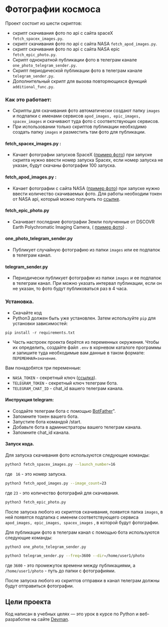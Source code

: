 # Фотографии космоса

Проект состоит из шести скриптов:

- скрипт скачивания фото по api с сайта spaceX ```
  fetch_spacex_images.py ```.
- скрипт скачивания фото по api с сайта NASA ```fetch_apod_images.py```.
- скрипт скачивания фото по api с сайта NASA epic ```
  fetch_epic_photo.py ```.
- Скрипт однократной публикации фото в телеграм канале ```one_photo_telegram_sender.py```.
- Скрипт периодической публикации фото в телеграм канале ```telegram_sender.py```.
- Дополнительный скрипт для вызова повторяющихся функций ```additional_func.py```.

### Как это работает:

- Скрипты для скачивания фото автоматически создают папку
  ```images``` и подпапки с именами сервисов ```apod_images, epic_images, spacex_images``` и скачивают туда фото с
  соответствующих сервисов.
- При использовании только скриптов публикации необходимо создать папку ```images``` и разместить там фото для
  публикации.

#### fetch_spacex_images.py :

- Качает фотографии запусков SpaceX
  ([пример фото](https://live.staticflickr.com/65535/50242057637_ea4f98d517_o.jpg))
  при запуске скрипта нужно ввести номер запуска Spacex, если номер запуска не указан, будут скачаны фотографии 100
  запуска.

#### fetch_apod_images.py :

- Качает фотографии с сайта NASA ([пример фото](https://apod.nasa.gov/apod/a)) при запуске нужно ввести количество
  скачиваемых фото.
  Для работы необходим токен от NASA api, который можно получить по [ссылке](https://api.nasa.gov).

#### fetch_epic_photo.py

- Скачивает последние фотографии Земли полученные от DSCOVR Earth Polychromatic Imaging
  Camera, ( [пример фото](https://api.nasa.gov/EPIC/archive/natural/2019/05/30/png/epic_1b_20190530011359.png?api_key=DEMO_KEY))
  .

#### one_photo_telegram_sender.py

- Публикует случайную фотографию из папки ```images``` или ее подпапок в телеграм канал.

#### telegram_sender.py

- Периодически публикует фотографии из папки ```images``` и ее подпапок в телеграм канал. При можно указать интервал
  публикации, если он не указан, то фото будут публиковаться раз в 4 часа.

### Установка.

- Скачайте код
- Python3 должен быть уже установлен.
  Затем используйте `pip` для установки зависимостей:

```
pip install -r requirements.txt
```

- Часть настроек проекта берётся из переменных окружения.
  Чтобы их определить, создайте файл `.env` в корневом каталоге программы и запишите туда необходимые
  вам данные в таком формате: `ПЕРЕМЕННАЯ=значение`.

Вам понадобятся три переменные:

- `NASA_TOKEN` - секретный ключ ([ссылка](https://api.nasa.gov)).
- `TELEGRAM_TOKEN` - секретный ключ телеграм бота.
- `TELEGRAM_CHAT_ID` - chat_id вашего телеграм канала.

#### Инструкция telegram:

- Создайте телеграм бота с помощью [BotFather](https://telegram.me/BotFather)".
- Запомните токен вашего бота.
- Запустите бота командой /start.
- Добавьте бота в администраторы вашего телеграм канала.
- Запомните chat_id канала.

#### Запуск кода.

Для запуска скачивания фото используются следующие команды:

```bash
python3 fetch_spacex_images.py --launch_number=16
```

где ` 16` - это номер запуска.

```bash
python3 fetch_apod_images.py --image_count=23
```

где `23` - это количество фотографий для скачивания.

```bash
python3 fetch_epic_photo.py
```

После запуска любого из скриптов скачивания, появится папка ```images```, в ней появятся подпапка с именем
соответствующего сервиса ```apod_images, epic_images, spacex_images``` , в которой будут фотографии.

Для публикации фото в телеграм канал с помощью бота используются следующие команды:

```bash
python3 one_photo_telegram_sender.py
```

```bash
python3 telegram_sender.py --freq=3600 --dir=/home/user1/photo
``` 

где `3600`  - это промежуток времени между публикациями, a `/home/user1/photo` - путь до папки с фотографиями.

После запуска любого из скриптов отправки в канал телеграм должны будут отправиться фотографии.

## Цели проекта

Код написан в учебных целях — это урок в курсе по Python и веб-разработке на сайте [Devman](https://dvmn.org).

